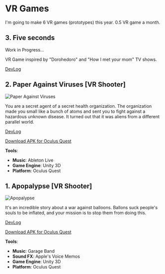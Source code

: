 # VR Games
I'm going to make 6 VR games (prototypes) this year. 0.5 VR game a month.

## 3. Five seconds

Work in Progress...

VR Game inspired by "Dorohedoro" and "How I met your mom" TV shows.

[DevLog](https://twitter.com/Volorf/status/1275877461222395906)


## 2. Paper Against Viruses [VR Shooter]

![Paper Against Viruses](PaperAgainstViruses/papervsviruses.gif)

You are a secret agent of a secret health organization. The organization made you small like a bunch of atoms and sent you to fight against a hazardous unknown disease. It turned out that it was aliens from a different parallel world.

[DevLog](https://twitter.com/Volorf/status/1240911612007112705)

[Download APK for Oculus Quest](PaperAgainstViruses/PaperAgainstViruses.apk)

**Tools**:
* **Music**: Ableton Live
* **Game Engine**: Unity 3D
* **Platform**: Oculus Quest


## 1. Apopalypse [VR Shooter]

![Apopalypse](Apopalypse/apopalypse.gif)

It's an incredible story about a war against balloons. Ballons suck people's souls to be inflated, and your mission is to stop them from doing this.

[DevLog](https://twitter.com/Volorf/status/1203958100945969153)

[Download APK for Oculus Quest](Apopalypse/Apopalypse.apk)

**Tools**:
* **Music**: Garage Band
* **Sound FX**: Apple's Voice Memos
* **Game Engine**: Unity 3D
* **Platform**: Oculus Quest

